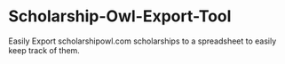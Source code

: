 # Scholarship-Owl-Export-Tool
Easily Export scholarshipowl.com scholarships to a spreadsheet to easily keep track of them.
